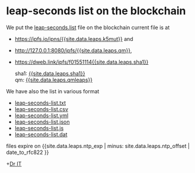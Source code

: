 ---
---
# leap-seconds list on the blockchain

We put the [leap-seconds.list][3] file on the blockchain current file is at

* <https://ipfs.io/ipns/{{site.data.leaps.k5mut}}>
  and
* <http://127.0.0.1:8080/ipfs/{{site.data.leaps.qm}}>,
* <https://dweb.link/ipfs/f01551114{{site.data.leaps.sha1}}>

     sha1: [{{site.data.leaps.sha1}}][1]
<br> qm: [{{site.data.leaps.qmleaps}}][2]

We have also the list in various format

* [leap-seconds-list.txt](src/leap-seconds-list.txt)
* [leap-seconds-list.csv](src/leap-seconds-list.csv)
* [leap-seconds-list.yml](src/leap-seconds-list.yml)
* [leap-seconds-list.json](src/leap-seconds-list.json)
* [leap-seconds-list.js](src/leap-seconds-list.js)
* [leap-seconds-list.dat](src/leap-seconds-list.dat)


 files expire on {{site.data.leaps.ntp_exp | minus: site.data.leaps.ntp_offset | date_to_rfc822 }}


[1]: https://duckduckgo.com/?q={{site.data.leaps.sha1}}
[2]: https://gateway.ipfs.io/ipfs/{{site.data.leaps.qmleaps}}
[3]: leap-seconds.txt

+[Dr IT](https://www.drit.ml/about/)
